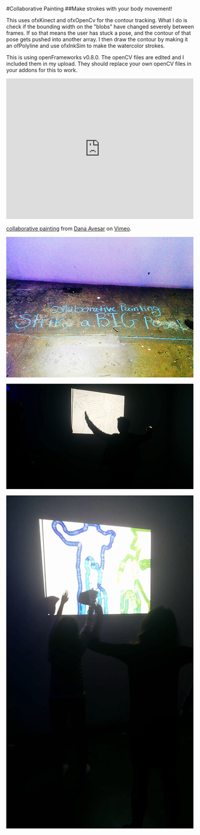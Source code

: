 #Collaborative Painting 
##Make strokes with your body movement!

This uses ofxKinect and ofxOpenCv for the contour tracking. What I do is check if the bounding width on the "blobs" have changed severely between frames. If so that means the user has stuck a pose, and the contour of that pose gets pushed into another array. I then draw the contour by making it an ofPolyline and use ofxInkSim to make the watercolor strokes. 

This is using openFrameworks v0.8.0. The openCV files are edited and I included them in my upload. They should replace your own openCV files in your addons for this to work. 


<iframe src="https://player.vimeo.com/video/149797977" width="500" height="375" frameborder="0" webkitallowfullscreen mozallowfullscreen allowfullscreen></iframe>
<p><a href="https://vimeo.com/149797977">collaborative painting</a> from <a href="https://vimeo.com/user18281455">Dana Avesar</a> on <a href="https://vimeo.com">Vimeo</a>.</p>


![Alternate text](IMG_20151217_21244.jpg)

![Alternate text](VID_20151217_212035.jpg)


![Alternate text](VID_20151217_230842.jpg)
